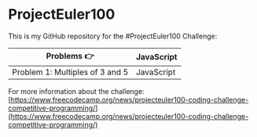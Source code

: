 # ProjectEuler100

This is my GitHub repository for the #ProjectEuler100 Challenge:

| Problems 👉                     | JavaScript |
| ------------------------------- | ---------- |
| Problem 1: Multiples of 3 and 5 | JavaScript |

For more information about the challenge:
[https://www.freecodecamp.org/news/projecteuler100-coding-challenge-competitive-programming/](https://www.freecodecamp.org/news/projecteuler100-coding-challenge-competitive-programming/)
